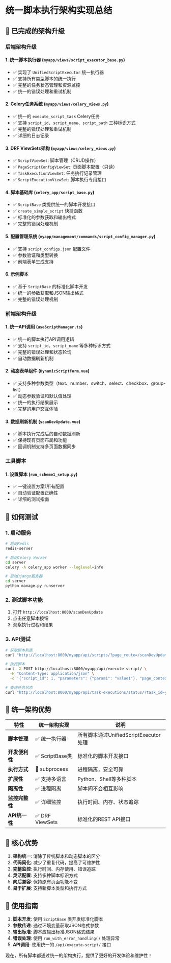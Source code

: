 # 统一脚本执行架构实现总结

## 🎯 已完成的架构升级

### 后端架构升级

#### 1. **统一脚本执行器** (`myapp/views/script_executor_base.py`)
- ✅ 实现了 `UnifiedScriptExecutor` 统一执行器
- ✅ 支持所有类型脚本的统一执行
- ✅ 完整的任务状态管理和资源监控
- ✅ 统一的错误处理和重试机制

#### 2. **Celery任务系统** (`myapp/views/celery_views.py`)
- ✅ 统一的 `execute_script_task` Celery任务
- ✅ 支持 `script_id`、`script_name`、`script_path` 三种标识方式
- ✅ 完整的错误处理和重试机制
- ✅ 详细的日志记录

#### 3. **DRF ViewSets架构** (`myapp/views/celery_views.py`)
- ✅ `ScriptViewSet`: 脚本管理（CRUD操作）
- ✅ `PageScriptConfigViewSet`: 页面脚本配置（只读）
- ✅ `TaskExecutionViewSet`: 任务执行记录管理
- ✅ `ScriptExecutionViewSet`: 脚本执行专用接口

#### 4. **脚本基础库** (`celery_app/script_base.py`)
- ✅ `ScriptBase` 类提供统一的脚本开发接口
- ✅ `create_simple_script` 快捷函数
- ✅ 标准化的参数获取和输出格式
- ✅ 完整的错误处理机制

#### 5. **配置管理系统** (`myapp/management/commands/script_config_manager.py`)
- ✅ 支持 `script_configs.json` 配置文件
- ✅ 参数验证和类型转换
- ✅ 前端表单生成支持

#### 6. **示例脚本**
- ✅ 基于 `ScriptBase` 的标准化脚本开发
- ✅ 统一的参数获取和JSON输出格式
- ✅ 完整的错误处理机制

### 前端架构升级

#### 1. **统一API调用** (`useScriptManager.ts`)
- ✅ 统一的脚本执行API调用逻辑
- ✅ 支持 `script_id`、`script_name` 等多种标识方式
- ✅ 完整的错误处理和状态轮询
- ✅ 自动数据刷新机制

#### 2. **动态表单组件** (`DynamicScriptForm.vue`)
- ✅ 支持多种参数类型（text、number、switch、select、checkbox、group-list）
- ✅ 动态参数验证和默认值处理
- ✅ 统一的执行结果展示
- ✅ 完整的用户交互体验

#### 3. **数据刷新机制** (`scanDevUpdate.vue`)
- ✅ 脚本执行完成后的自动数据刷新
- ✅ 保持现有页面布局和功能
- ✅ 回调机制支持多页面数据同步

### 工具脚本

#### 1. **设置脚本** (`run_scheme1_setup.py`)
- ✅ 一键设置方案1所有配置
- ✅ 自动验证配置正确性
- ✅ 详细的测试指南

## 🚀 如何测试

### 1. 启动服务
```bash
# 启动Redis
redis-server

# 启动Celery Worker
cd server
celery -A celery_app worker --loglevel=info

# 启动Django服务器  
cd server
python manage.py runserver
```

### 2. 测试脚本功能
1. 打开 `http://localhost:8000/scanDevUpdate`
2. 点击任意脚本按钮
3. 观察执行过程和结果

### 3. API测试
```bash
# 获取脚本列表
curl "http://localhost:8000/myapp/api/scripts/?page_route=/scanDevUpdate"

# 执行脚本
curl -X POST http://localhost:8000/myapp/api/execute-script/ \
  -H "Content-Type: application/json" \
  -d '{"script_id": 1, "parameters": {"param1": "value1"}, "page_context": "/scanDevUpdate"}'

# 查询任务状态
curl "http://localhost:8000/myapp/api/task-executions/status/?task_id=your-task-id"
```

## 🎯 统一架构优势

| 特性 | 统一架构实现 | 说明 |
|------|-----------|------|
| **脚本管理** | ✅ 统一执行器 | 所有脚本通过UnifiedScriptExecutor处理 |
| **开发便利性** | ✅ ScriptBase类 | 标准化的脚本开发接口 |
| **执行方式** | 📁 subprocess | 进程隔离，安全可靠 |
| **扩展性** | ✅ 支持多语言 | Python、Shell等多种脚本 |
| **隔离性** | ✅ 进程隔离 | 脚本间不会相互影响 |
| **监控完整性** | ✅ 详细监控 | 执行时间、内存、状态追踪 |
| **API统一性** | ✅ DRF ViewSets | 标准化的REST API接口 |

## 🎉 核心优势

1. **架构统一**: 消除了传统脚本和动态脚本的区分
2. **代码简化**: 减少了重复代码，提高了可维护性
3. **完整监控**: 执行时间、内存使用、错误追踪
4. **灵活配置**: 支持多种脚本标识方式
5. **向后兼容**: 保持原有页面功能不变
6. **易于扩展**: 支持新脚本类型和执行方式

## 📝 使用指南

1. **脚本开发**: 使用 `ScriptBase` 类开发标准化脚本
2. **参数传递**: 通过环境变量获取JSON格式参数
3. **输出标准**: 脚本应输出标准JSON格式结果
4. **错误处理**: 使用 `run_with_error_handling()` 处理异常
5. **API调用**: 使用统一的 `/api/execute-script/` 接口

现在，所有脚本都通过统一的架构执行，提供了更好的开发体验和维护性！
